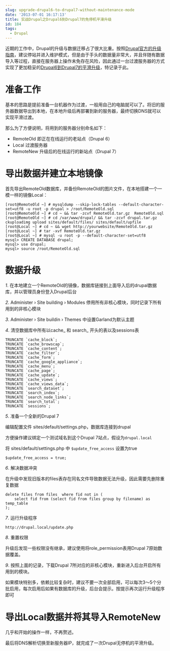 ```yaml
---
slug: upgrade-drupal6-to-drupal7-without-maintenance-mode
date: '2013-07-01 16:17:13'
title: 实战Drupal之Drupal6到Drupal7的免停机平滑升级
id: 184
tags:
  - Drupal
---
```


近期的工作中，Drupal的升级与数据迁移占了很大比重。按照[Drupal官方的升级指南](https://drupal.org/documentation/upgrade/6/7)，建议停站并进入维护模式，但是由于手头的数据量非常大，并且伴随有数据导入等过程，直接在服务器上操作未免存在风险，因此通过一台过渡服务器的方式实现了更加稳妥的[Drupal6到Drupal7的平滑升级](http://avnpc.com/pages/upgrade-drupal6-to-drupal7-without-maintenance-mode)，特记录于此。

准备工作
==========

基本的思路是提前准备一台机器作为过渡，一般用自己的电脑就可以了。将旧的服务器数据导出到本地，在本地升级后再部署到新的服务器，最终切换DNS就可以实现平滑过渡。

那么为了方便说明，将用到的服务器分别命名如下：

- RemoteOld 即正在在线运行的老站点（Drupal 6）
- Local   过渡服务器
- RemoteNew 升级后的在线运行的新站点（Drupal 7）


导出数据并建立本地镜像
==========

首先导出RemoteOld数据库，并备份RemoteOld的图片文件，在本地搭建一个一模一样的镜像Local：

    [root@RemoteOld ~] # mysqldump --skip-lock-tables --default-character-set=utf8 -u root -p drupal > /root/RemoteOld.sql
    [root@RemoteOld ~] # cd ~ && tar -zcvf RemoteOld.tar.gz  RemoteOld.sql
    [root@RemoteOld ~] # cd /var/www/drupal/ && tar -zcvf drupal.tar.gz  ckuploadimg upload sites/default/files/ sites/default/upfile
    [root@Local ~] # cd ~ && wget http://yourwebsite/RemoteOld.tar.gz
    [root@Local ~] # tar -xvf RemoteOld.tar.gz
    [root@Local ~] # mysql -u root -p --default-character-set=utf8
    mysql> CREATE DATABASE drupal;
    mysql> use drupal;
    mysql> source /root/RemoteOld.sql



数据升级
=========

*1*. 在本地建立一个RemoteOld的镜像，数据库链接到上面导入后的drupal数据库，并以管理员身份登入Drupal后台

*2*. Administer › Site building ›  Modules 停用所有非核心模块，同时记录下所有用到的非核心模块

*3*. Administer › Site buildin › Themes 中设置Garland为默认主题

*4*. 清空数据库中所有以cache_ 和 search_ 开头的表以及sessions表

```
TRUNCATE `cache_block`;
TRUNCATE `cache_browscap`;
TRUNCATE `cache_content`;
TRUNCATE `cache_filter`;
TRUNCATE `cache_form`;
TRUNCATE `cache_google_appliance`;
TRUNCATE `cache_menu`;
TRUNCATE `cache_page`;
TRUNCATE `cache_update`;
TRUNCATE `cache_views`;
TRUNCATE `cache_views_data`;
TRUNCATE `search_dataset`;
TRUNCATE `search_index`;
TRUNCATE `search_node_links`;
TRUNCATE `search_total`;
TRUNCATE `sessions`;
```

*5*. 准备一个全新的Drupal 7

编辑配置文件 sites/default/settings.php，数据库连接到drupal

方便操作建议绑定一个测试域名到这个Drupal 7站点，假设为`drupal.local`

将 sites/default/settings.php 中 `$update_free_access` 设置为true

    $update_free_access = true;


*6*. 解决数据冲突

在升级中发现旧版本的files表存在同名文件导致数据无法升级，因此需要先删除重复数据

    delete files from files  where fid not in (
        select fid from (select fid from files group by filename) as temp_table
    );

*7*. 运行升级程序

    http://drupal.local/update.php

*8*. 重置权限

升级后发现一些权限没有继承，建议使用将role_permission表用Drupal 7原始数据覆盖。

*9*. 按照上面的记录，下载Drupal 7所对应的非核心模块，重新进入后台开启所有用到的模块。

如果模块特别多，依赖比较复杂时，建议不要一次全部启用，可以每次3～5个分批启用，每次启用后如果有数据库的升级，后台会提示。按提示再次运行升级程序即可


导出Local数据并将其导入RemoteNew
==========

几乎和开始的操作一样，不再赘述。

最后将DNS解析切换至新服务器IP，就完成了一次Drupal无停机的平滑升级。
